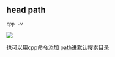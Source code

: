 ## head path
```
cpp -v
```
![](https://shaojiemike.oss-cn-hangzhou.aliyuncs.com/img/20210929160037.png)

也可以用cpp命令添加 path进默认搜索目录